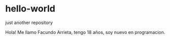 # hello-world
just another repository

Hola!
Me llamo Facundo Arrieta, tengo 18 años, soy nuevo en programacion.
